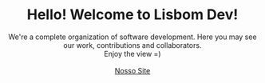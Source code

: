 <div align = "center">
<h1> Hello! Welcome to Lisbom Dev!</h1>
We're a complete organization of software development. Here you may see our work, contributions and collaborators.
<br>
Enjoy the view =)
</div>
<br/>
<div align="center">
<a href="https://lisbom.com.br">Nosso Site</a>
</div>
